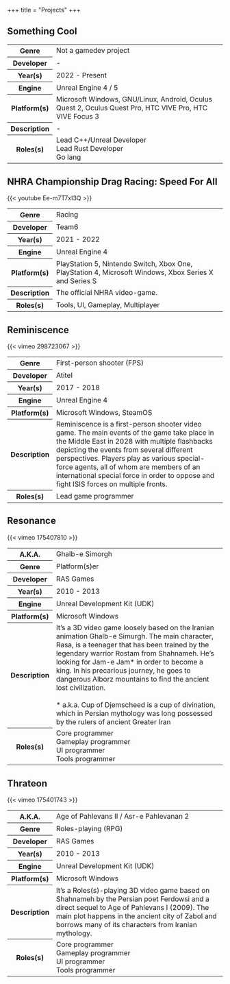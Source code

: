 +++
title = "Projects"
+++

<div class="portfolio">
    <div class="project">
        <a id="something-cool" name="something-cool"></a>
        <div class="title">
            <h2>Something Cool</h2>
        </div>
        <div class="trailer">
        </div>
        <div class="extra-info">
            <table class="table table-hover">
                <tbody>
                    <tr>
                        <th>
                            Genre
                        </th>
                        <td>
                            Not a gamedev project
                        </td>
                    </tr>
                    <tr>
                        <th>
                            Developer
                        </th>
                        <td>
                            -
                        </td>
                    </tr>
                    <tr>
                        <th>
                            Year(s)
                        </th>
                        <td>
                            2022 - Present
                        </td>
                    </tr>
                    <tr>
                        <th>
                            Engine
                        </th>
                        <td>
                            Unreal Engine 4 / 5
                        </td>
                    </tr>
                    <tr>
                        <th>
                            Platform(s)
                        </th>
                        <td>
                            Microsoft Windows, GNU/Linux, Android, Oculus Quest 2, Oculus Quest Pro, HTC VIVE Pro, HTC VIVE Focus 3
                        </td>
                    </tr>
                    <tr>
                        <th>
                            Description
                        </th>
                        <td>
                            -
                        </td>
                    </tr>
                    <tr>
                        <th>
                            Roles(s)
                        </th>
                        <td>
                            Lead C++/Unreal Developer<br />
                            Lead Rust Developer<br />
                            Go lang<br />
                        </td>
                    </tr>
                </tbody>
            </table>
        </div>
    </div>
    <div class="project">
    </div>
    <div class="project">
        <a id="nhra" name="nhra"></a>
        <div class="title">
            <h2>NHRA Championship Drag Racing: Speed For All</h2>
        </div>
        <div class="trailer">
        {{< youtube Ee-m7T7xI3Q >}}
        </div>
        <div class="extra-info">
            <table class="table table-hover">
                <tbody>
                    <tr>
                        <th>
                            Genre
                        </th>
                        <td>
                            Racing
                        </td>
                    </tr>
                    <tr>
                        <th>
                            Developer
                        </th>
                        <td>
                            Team6
                        </td>
                    </tr>
                    <tr>
                        <th>
                            Year(s)
                        </th>
                        <td>
                            2021 - 2022
                        </td>
                    </tr>
                    <tr>
                        <th>
                            Engine
                        </th>
                        <td>
                            Unreal Engine 4
                        </td>
                    </tr>
                    <tr>
                        <th>
                            Platform(s)
                        </th>
                        <td>
                            PlayStation 5, Nintendo Switch, Xbox One, PlayStation 4, Microsoft Windows, Xbox Series X and Series S
                        </td>
                    </tr>
                    <tr>
                        <th>
                            Description
                        </th>
                        <td>
                            The official NHRA video-game.
                        </td>
                    </tr>
                    <tr>
                        <th>
                            Roles(s)
                        </th>
                        <td>
                            Tools, UI, Gameplay, Multiplayer
                        </td>
                    </tr>
                </tbody>
            </table>
        </div>
    </div>
    <div class="project">
        <a id="reminiscence" name="reminiscence"></a>
        <div class="title">
            <h2>Reminiscence</h2>
        </div>
        <div class="trailer">
        {{< vimeo 298723067 >}}
        </div>
        <div class="extra-info">
            <table class="table table-hover">
                <tbody>
                    <tr>
                        <th>
                            Genre
                        </th>
                        <td>
                            First-person shooter (FPS)
                        </td>
                    </tr>
                    <tr>
                        <th>
                            Developer
                        </th>
                        <td>
                            Atitel
                        </td>
                    </tr>
                    <tr>
                        <th>
                            Year(s)
                        </th>
                        <td>
                            2017 - 2018
                        </td>
                    </tr>
                    <tr>
                        <th>
                            Engine
                        </th>
                        <td>
                            Unreal Engine 4
                        </td>
                    </tr>
                    <tr>
                        <th>
                            Platform(s)
                        </th>
                        <td>
                            Microsoft Windows, SteamOS
                        </td>
                    </tr>
                    <tr>
                        <th>
                            Description
                        </th>
                        <td>
                            Reminiscence is a first-person shooter video game. The main events of the game take place in the Middle East in 2028 with multiple flashbacks depicting the events from several different perspectives. Players play as various special-force agents, all of whom are members of an international special force in order to oppose and fight ISIS forces on multiple fronts.
                        </td>
                    </tr>
                    <tr>
                        <th>
                            Roles(s)
                        </th>
                        <td>
                            Lead game programmer
                        </td>
                    </tr>
                </tbody>
            </table>
        </div>
    </div>
    <div class="project">
        <a id="resonance" name="resonance"></a>
        <div class="title">
            <h2>Resonance</h2>
        </div>
        <div class="trailer">
        {{< vimeo 175407810 >}}
        </div>
        <div class="extra-info">
            <table class="table table-hover">
                <tbody>
                    <tr>
                        <th>
                            A.K.A.
                        </th>
                        <td>
                            Ghalb-e Simorgh
                        </td>
                    </tr>
                    <tr>
                        <th>
                            Genre
                        </th>
                        <td>
                            Platform(s)er
                        </td>
                    </tr>
                    <tr>
                        <th>
                            Developer
                        </th>
                        <td>
                            RAS Games
                        </td>
                    </tr>
                    <tr>
                        <th>
                            Year(s)
                        </th>
                        <td>
                            2010 - 2013
                        </td>
                    </tr>
                    <tr>
                        <th>
                            Engine
                        </th>
                        <td>
                            Unreal Development Kit (UDK)
                        </td>
                    </tr>
                    <tr>
                        <th>
                            Platform(s)
                        </th>
                        <td>
                            Microsoft Windows
                        </td>
                    </tr>
                    <tr>
                        <th>
                            Description
                        </th>
                        <td>
                            It’s a 3D video game loosely based on the Iranian animation Ghalb-e Simurgh. The main character, Rasa, is a teenager that has been trained by the legendary warrior Rostam from Shahnameh. He’s looking for Jam-e Jam* in order to become a king. In his precarious journey, he goes to dangerous Alborz mountains to find the ancient lost civilization.
                            <br /><br />
                            * a.k.a. Cup of Djemscheed is a cup of divination, which in Persian mythology was long possessed by the rulers of ancient Greater Iran
                        </td>
                    </tr>
                    <tr>
                        <th>
                            Roles(s)
                        </th>
                        <td>
                            Core programmer<br />
                            Gameplay programmer<br />
                            UI programmer<br />
                            Tools programmer<br />
                        </td>
                    </tr>
                </tbody>
            </table>
        </div>
    </div>
    <div class="project">
        <a id="thrateon" name="thrateon"></a>
        <div class="title">
            <h2>Thrateon</h2>
        </div>
        <div class="trailer">
        {{< vimeo 175401743 >}}
        </div>
        <div class="extra-info">
            <table class="table table-hover">
                <tbody>
                    <tr>
                        <th>
                            A.K.A.
                        </th>
                        <td>
                            Age of Pahlevans II / Asr-e Pahlevanan 2
                        </td>
                    </tr>
                    <tr>
                        <th>
                            Genre
                        </th>
                        <td>
                            Roles-playing (RPG)
                        </td>
                    </tr>
                    <tr>
                        <th>
                            Developer
                        </th>
                        <td>
                            RAS Games
                        </td>
                    </tr>
                    <tr>
                        <th>
                            Year(s)
                        </th>
                        <td>
                            2010 - 2013
                        </td>
                    </tr>
                    <tr>
                        <th>
                            Engine
                        </th>
                        <td>
                            Unreal Development Kit (UDK)
                        </td>
                    </tr>
                    <tr>
                        <th>
                            Platform(s)
                        </th>
                        <td>
                            Microsoft Windows
                        </td>
                    </tr>
                    <tr>
                        <th>
                            Description
                        </th>
                        <td>
                            It’s a Roles(s)-playing 3D video game based on Shahnameh by the Persian poet Ferdowsi and a direct sequel to Age of Pahlevans I (2009). The main plot happens in the ancient city of Zabol and borrows many of its characters from Iranian mythology.
                        </td>
                    </tr>
                    <tr>
                        <th>
                            Roles(s)
                        </th>
                        <td>
                            Core programmer<br />
                            Gameplay programmer<br />
                            UI programmer<br />
                            Tools programmer<br />
                        </td>
                    </tr>
                </tbody>
            </table>
        </div>
    </div>
</div>
